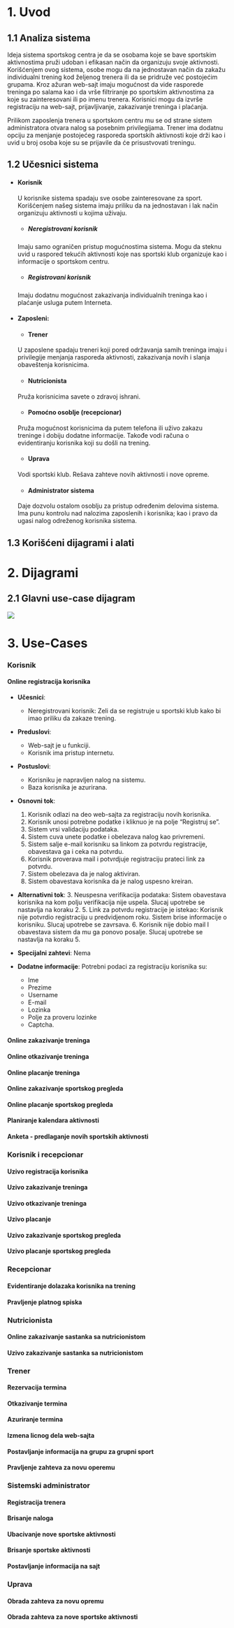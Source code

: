 # 1. Uvod

## 1.1 Analiza sistema

Ideja sistema sportskog centra je da se osobama koje se bave sportskim aktivnostima pruži udoban i efikasan način da organizuju svoje aktivnosti. Korišćenjem ovog sistema, osobe mogu da na jednostavan način da zakažu individualni trening kod željenog trenera ili da se pridruže već postojećim grupama. Kroz ažuran web-sajt imaju mogućnost da vide rasporede treninga po salama kao i da vrše filtriranje po sportskim aktivnostima za koje su zainteresovani ili po imenu trenera.
Korisnici mogu da izvrše registraciju na web-sajt, prijavljivanje, zakazivanje treninga i plaćanja.

Prilikom zaposlenja trenera u sportskom centru mu se od strane sistem administratora otvara nalog sa posebnim privilegijama. Trener ima dodatnu opciju za menjanje postojećeg rasporeda sportskih aktivnosti koje drži kao i uvid u broj osoba koje su se prijavile da će prisustvovati treningu.

## 1.2 Učesnici sistema

- #### Korisnik
    U korisnike sistema spadaju sve osobe zainteresovane za sport. Korišćenjem našeg sistema imaju priliku da na jednostavan i lak način organizuju aktivnosti u kojima uživaju.

    - ##### Neregistrovani korisnik
    Imaju samo ograničen pristup mogućnostima sistema. Mogu da steknu uvid u raspored tekućih aktivnosti koje nas sportski klub organizuje kao i informacije o sportskom centru.

    - ##### Registrovani korisnik
    Imaju dodatnu mogućnost zakazivanja individualnih treninga kao i plaćanje usluga putem Interneta.


- #### Zaposleni:

    - #### Trener
    U zaposlene spadaju treneri koji pored održavanja samih treninga imaju i privilegije menjanja rasporeda aktivnosti, zakazivanja novih i slanja obaveštenja korisnicima.

    - #### Nutricionista
    Pruža korisnicima savete o zdravoj ishrani.

    - #### Pomoćno osoblje (recepcionar)
    Pruža mogućnost korisnicima da putem telefona ili uživo zakazu treninge i dobiju dodatne informacije. Takođe vodi računa o evidentiranju korisnika koji su došli na trening.

    - #### Uprava
    Vodi sportski klub. Rešava zahteve novih aktivnosti i nove opreme.

    - #### Administrator sistema
    Daje dozvolu ostalom osoblju za pristup određenim delovima sistema. Ima punu kontrolu nad nalozima zaposlenih i korisnika; kao i pravo da ugasi nalog odreženog korisnika sistema.


## 1.3 Korišćeni dijagrami i alati


# 2. Dijagrami

## 2.1 Glavni use-case dijagram

![](https://raw.githubusercontent.com/ivan-ristovic/sportski-klub/master/dijagrami/diagram-svi-usecaseovi.png)


# 3. Use-Cases

### Korisnik

#### Online registracija korisnika

- **Učesnici**:
    - Neregistrovani korisnik: Zeli da se registruje u sportski klub kako bi imao priliku da zakaze trening.


- **Preduslovi**:
    - Web-sajt je u funkciji.
    - Korisnik ima pristup internetu.


- **Postuslovi**:
    - Korisniku je napravljen nalog na sistemu.
    - Baza korisnika je azurirana.


- **Osnovni tok**:
	1. Korisnik odlazi na deo web-sajta za registraciju novih korisnika.
	2. Korisnik unosi potrebne podatke i kliknuo je na polje “Registruj se”.
	3. Sistem vrsi validaciju podataka.
	4. Sistem cuva unete podatke i obelezava nalog kao privremeni.
	5. Sistem salje e-mail korisniku sa linkom za potvrdu registracije, obavestava ga i ceka na potvrdu.
	6. Korisnik proverava mail i potvrdjuje registraciju prateci link za potvrdu.
	7. Sistem obelezava da je nalog aktiviran.
	8. Sistem obavestava korisnika da je nalog uspesno kreiran.


- **Alternativni tok**:
	3. Neuspesna verifikacija podataka: Sistem obavestava korisnika na kom polju verifikacija nije uspela. Slucaj upotrebe se nastavlja na koraku 2.
	5. Link za potvrdu registracije je istekao: Korisnik nije potvrdio registraciju u predvidjenom roku. Sistem brise informacije o korisniku. Slucaj upotrebe se zavrsava.
	6. Korisnik nije dobio mail I obavestava sistem da mu ga ponovo posalje. Slucaj upotrebe se nastavlja na koraku 5.


- **Specijalni zahtevi**:
    Nema


- **Dodatne informacije**:
	Potrebni podaci za registraciju korisnika su:
	- Ime
	- Prezime
	- Username
	- E-mail
	- Lozinka
	- Polje za proveru lozinke
	- Captcha.


#### Online zakazivanje treninga
#### Online otkazivanje treninga
#### Online placanje treninga
#### Online zakazivanje sportskog pregleda
#### Online placanje sportskog pregleda
#### Planiranje kalendara aktivnosti
#### Anketa - predlaganje novih sportskih aktivnosti

### Korisnik i recepcionar
#### Uzivo registracija korisnika
#### Uzivo zakazivanje treninga
#### Uzivo otkazivanje treninga
#### Uzivo placanje
#### Uzivo zakazivanje sportskog pregleda
#### Uzivo placanje sportskog pregleda

### Recepcionar
#### Evidentiranje dolazaka korisnika na trening
#### Pravljenje platnog spiska

### Nutricionista
#### Online zakazivanje sastanka sa nutricionistom
#### Uzivo zakazivanje sastanka sa nutricionistom

### Trener
#### Rezervacija termina
#### Otkazivanje termina
#### Azuriranje termina
#### Izmena licnog dela web-sajta
#### Postavljanje informacija na grupu za grupni sport
#### Pravljenje zahteva za novu operemu

### Sistemski administrator
#### Registracija trenera
#### Brisanje naloga
#### Ubacivanje nove sportske aktivnosti
#### Brisanje sportske aktivnosti
#### Postavljanje informacija na sajt

### Uprava
#### Obrada zahteva za novu opremu
#### Obrada zahteva za nove sportske aktivnosti
